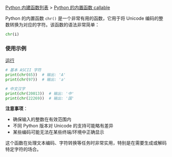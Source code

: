 [Python 内建函数列表](https://xplanc.org/primers/document/zh/02.Python/99.API%20%E5%B8%AE%E5%8A%A9%E6%89%8B%E5%86%8C/00.%E5%86%85%E5%BB%BA%E5%87%BD%E6%95%B0.md) > [Python 的内置函数 callable](https://xplanc.org/primers/document/zh/02.Python/EX.%E5%86%85%E5%BB%BA%E5%87%BD%E6%95%B0/EX.bytearray.md)

Python 的内置函数 `chr()` 是一个非常有用的函数，它用于将 Unicode 编码的整数转换为对应的字符。该函数的语法非常简单：

```python
chr(i)
```

### 使用示例
[运行](https://xplanc.org/shift/?lang=python&code=JTIzJTIwJUU1JTlGJUJBJUU2JTlDJUFDJTIwQVNDSUklMjAlRTUlQUQlOTclRTclQUMlQTYlMEFwcmludChjaHIoNjUpKSUyMCUyMCUyMyUyMCVFOCVCRSU5MyVFNSU4NyVCQSUzQSUyMCdBJyUwQXByaW50KGNocig5NykpJTIwJTIwJTIzJTIwJUU4JUJFJTkzJUU1JTg3JUJBJTNBJTIwJ2EnJTBBJTBBJTIzJTIwJUU0JUI4JUFEJUU2JTk2JTg3JUU2JUIxJTg5JUU1JUFEJTk3JTBBcHJpbnQoY2hyKDIwMDEzKSklMjAlMjAlMjMlMjAlRTglQkUlOTMlRTUlODclQkElM0ElMjAnJUU0JUI4JUFEJyUwQXByaW50KGNocigyMjI2OSkpJTIwJTIwJTIzJTIwJUU4JUJFJTkzJUU1JTg3JUJBJTNBJTIwJyVFNSU5QiVCRCc%3D)
```python
# 基本 ASCII 字符
print(chr(65))  # 输出: 'A'
print(chr(97))  # 输出: 'a'

# 中文汉字
print(chr(20013))  # 输出: '中'
print(chr(22269))  # 输出: '国'
```

**注意事项**：
   - 确保输入的整数在有效范围内
   - 不同 Python 版本对 Unicode 的支持可能略有差异
   - 某些编码可能无法在某些终端/环境中正确显示

这个函数在处理文本编码、字符转换等任务时非常实用，特别是在需要生成或解码特定字符的场合。
